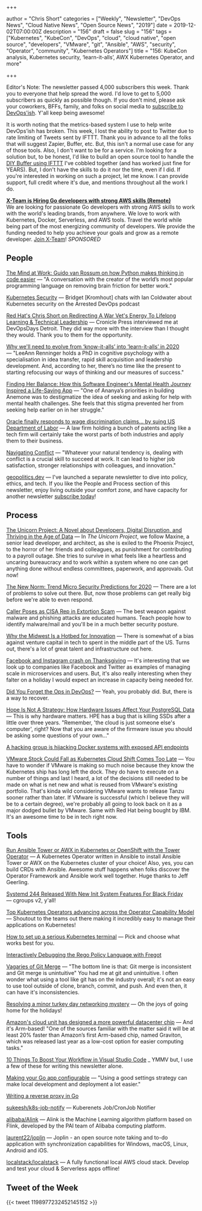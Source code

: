 +++

author = "Chris Short"
categories = ["Weekly", "Newsletter", "DevOps News", "Cloud Native News", "Open Source News", "2019"]
date = 2019-12-02T07:00:00Z
description = "156"
draft = false
slug = "156"
tags = ["Kubernetes", "KubeCon", "DevOps", "cloud", "cloud native", "open source", "developers", "VMware", "git", "Ansible", "AWS", "security", "Operator", "community", "Kubernetes Operators"]
title = "156: KubeCon analysis, Kubernetes security, ‘learn-it-alls’, AWX Kubernetes Operator, and more"

+++

Editor's Note: The newsletter passed 4,000 subscribers this week. Thank you to everyone that help spread the word. I'd love to get to 5,000 subscribers as quickly as possible though. If you don't mind, please ask your coworkers, BFFs, family, and folks on social media to [subscribe to DevOps'ish](https://devopsish.com/subscribe/). Y'all keep being awesome!

It is worth noting that the metrics-based system I use to help write DevOps’ish has broken. This week, I lost the ability to post to Twitter due to rate limiting of Tweets sent by IFTTT. Thank you in advance to all the folks that will suggest Zapier, Buffer, etc. But, this isn't a normal use case for any of those tools. Also, I don't want to be for a service. I'm looking for a solution but, to be honest, I'd like to build an open source tool to handle the [DIY Buffer using IFTTT](https://chrisshort.net/drawings/diy-buffer-using-ifttt/) I've cobbled together (and has worked just fine for YEARS). But, I don't have the skills to do it nor the time, even if I did. If you're interested in working on such a project, let me know. I can provide support, full credit where it's due, and mentions throughout all the work I do.

[**X-Team is Hiring Go developers with strong AWS skills (Remote)**](https://x-team.com/remote-go-developer-jobs/?utm_source=devopsish&utm_medium=email-ad)  
We are looking for passionate Go developers with strong AWS skills to work with the world's leading brands, from anywhere. We love to work with Kubernetes, Docker, Serverless, and AWS tools. Travel the world while being part of the most energizing community of developers. We provide the funding needed to help you achieve your goals and grow as a remote developer. [Join X-Team](https://x-team.com/remote-go-developer-jobs/?utm_source=devopsish&utm_medium=email-ad)! *SPONSORED*

## People

[The Mind at Work: Guido van Rossum on how Python makes thinking in code easier](https://blog.dropbox.com/topics/work-culture/-the-mind-at-work--guido-van-rossum-on-how-python-makes-thinking) — "A conversation with the creator of the world’s most popular programming language on removing brain friction for better work."

[Kubernetes Security](https://www.arresteddevops.com/kubernetes-security/) — Bridget [Kromhout] chats with Ian Coldwater about Kubernetes security on the Arrested DevOps podcast

[Red Hat's Chris Short on Redirecting A War Vet's Energy To Lifelong Learning & Technical Leadership](https://cronicle.press/2019/11/29/redhats-chris-short-on-redirecting-a-war-vets-energy-to-lifelong-learning-technical-leadership/) — Cronicle Press interviewed me at DevOpsDays Detroit. They did way more with the interview than I thought they would. Thank you to them for the opportunity.

[Why we'll need to evolve from ‘know-it-alls’ into ‘learn-it-alls’ in 2020](https://www.siliconrepublic.com/careers/leann-renninger-workplaces-2020) — "LeeAnn Renninger holds a PhD in cognitive psychology with a specialisation in idea transfer, rapid skill acquisition and leadership development. And, according to her, there’s no time like the present to starting refocusing our ways of thinking and our measures of success."

[Finding Her Balance: How this Software Engineer's Mental Health Journey Inspired a Life-Saving App](https://peopleofcolorintech.com/career-growth/finding-her-balance-how-this-software-engineers-mental-health-journey-inspired-a-life-saving-app/) — "One of Ananya’s priorities in building Anemone was to destigmatize the idea of seeking and asking for help with mental health challenges. She feels that this stigma prevented her from seeking help earlier on in her struggle."

[Oracle finally responds to wage discrimination claims... by suing US Department of Labor](https://www.theregister.co.uk/2019/11/27/oracle_wage_discrimination/) — A law firm holding a bunch of patents acting like a tech firm will certainly take the worst parts of both industries and apply them to their business.

[Navigating Conflict](https://hbr.org/podcast/2019/11/navigating-conflict) — "Whatever your natural tendency is, dealing with conflict is a crucial skill to succeed at work. It can lead to higher job satisfaction, stronger relationships with colleagues, and innovation."

[geopolitics.dev](https://geopolitics.dev/) — I've launched a separate newsletter to dive into policy, ethics, and tech. If you like the People and Process section of this newsletter, enjoy living outside your comfort zone, and have capacity for another newsletter [subscribe today](https://geopolitics.dev/subscribe/)!

## Process

[The Unicorn Project: A Novel about Developers, Digital Disruption, and Thriving in the Age of Data](https://amzn.to/2XqekFl) — In *The Unicorn Project*, we follow Maxine, a senior lead developer, and architect, as she is exiled to the Phoenix Project, to the horror of her friends and colleagues, as punishment for contributing to a payroll outage. She tries to survive in what feels like a heartless and uncaring bureaucracy and to work within a system where no one can get anything done without endless committees, paperwork, and approvals. Out now!

[The New Norm: Trend Micro Security Predictions for 2020](https://www.trendmicro.com/vinfo/us/security/research-and-analysis/predictions/2020) — There are a lot of problems to solve out there. But, now those problems can get really big before we're able to even respond.

[Caller Poses as CISA Rep in Extortion Scam](https://www.us-cert.gov/ncas/current-activity/2019/11/29/caller-poses-cisa-rep-extortion-scam) — The best weapon against malware and phishing attacks are educated humans. Teach people how to identify malware/mail and you'll be in a much better security posture.

[Why the Midwest Is a Hotbed for Innovation](https://fortune.com/2019/11/15/chris-olsen-drive-capital/) — There is somewhat of a bias against venture capital in tech to spent in the middle part of the US. Turns out, there's a lot of great talent and infrastructure out here.

[Facebook and Instagram crash on Thanksgiving](https://www.theguardian.com/technology/2019/nov/28/facebook-instagram-crash-thanksgiving) — It's interesting that we look up to companies like Facebook and Twitter as examples of managing scale in microservices and users. But, it's also really interesting when they falter on a holiday I would expect an increase in capacity being needed for.

[Did You Forget the Ops in DevOps?](https://www.infoq.com/articles/did-you-forget-ops-in-devops/) — Yeah, you probably did. But, there is a way to recover.

[Hope Is Not A Strategy: How Hardware Issues Affect Your PostgreSQL Data](https://info.crunchydata.com/blog/hope-is-not-a-strategy-the-hpe-ssd-issues-and-protecting-your-postgresql-data) — This is why hardware matters. HPE has a bug that is killing SSDs after a little over three years. "Remember, 'the cloud is just someone else's computer', right? Now that you are aware of the firmware issue you should be asking some questions of your own..."

[A hacking group is hijacking Docker systems with exposed API endpoints](https://www.zdnet.com/article/a-hacking-group-is-hijacking-docker-systems-with-exposed-api-endpoints/)

[VMware Stock Could Fall as Kubernetes Cloud Shift Comes Too Late](https://www.barrons.com/articles/vmware-stock-cloud-containers-kubernetes-51574459195) — You have to wonder if VMware is making so much noise because they know the Kubernetes ship has long left the dock. They do have to execute on a number of things and last I heard, a lot of the decisions still needed to be made on what is net new and what is reused from VMware's existing portfolio. That's kinda wild considering VMware wants to release Tanzu sooner rather than later. If VMware is successful (which I believe they will be to a certain degree), we're probably all going to look back on it as a major dodged bullet by VMware. Same with Red Hat being bought by IBM. It's an awesome time to be in tech right now.

## Tools

[Run Ansible Tower or AWX in Kubernetes or OpenShift with the Tower Operator](https://www.jeffgeerling.com/blog/2019/run-ansible-tower-or-awx-kubernetes-or-openshift-tower-operator) — A Kubernetes Operator written in Ansible to install Ansible Tower or AWX on the Kubernetes cluster of your choice! Also, yes, you can build CRDs with Ansible. Awesome stuff happens when folks discover the Operator Framework and Ansible work well together. Huge thanks to Jeff Geerling.

[Systemd 244 Released With New Init System Features For Black Friday](https://www.phoronix.com/scan.php?page=news_item&px=systemd-244-released) — cgroups v2, y'all!

[Top Kubernetes Operators advancing across the Operator Capability Model](https://blog.openshift.com/top-kubernetes-operators-advancing-across-the-operator-capability-model/) — Shoutout to the teams out there making it incredibly easy to manage their applications on Kubernetes!

[How to set up a serious Kubernetes terminal](https://medium.com/free-code-camp/how-to-set-up-a-serious-kubernetes-terminal-dd07cab51cd4) — Pick and choose what works best for you.

[Interactively Debugging the Rego Policy Language with Fregot](https://www.fugue.co/blog/interactively-debugging-the-rego-policy-language-with-fregot)

[Vagaries of Git Merge](http://tycon.github.io/git-inconsistencies.html) — "The bottom line is that: Git merge is inconsistent and Git merge is unintuitive" You had me at git and unintuitive. I often wonder what using a tool like git has on the industry overall; it's not an easy to use tool outside of clone, branch, commit, and push. And even then, it can have it's inconsistencies.

[Resolving a minor turkey day networking mystery](https://rachelbythebay.com/w/2019/11/28/sb8200/) — Oh the joys of going home for the holidays!

[Amazon's cloud unit has designed a more powerful datacenter chip](https://venturebeat.com/2019/11/28/amazons-cloud-unit-has-designed-a-more-powerful-datacenter-chip/) — And it's Arm-based! "One of the sources familiar with the matter said it will be at least 20% faster than Amazon’s first Arm-based chip, named Graviton, which was released last year as a low-cost option for easier computing tasks."

[10 Things To Boost Your Workflow in Visual Studio Code](https://medium.com/better-programming/10-things-to-boost-your-workflow-in-visual-studio-code-1a64d20cc6e4) _ YMMV but, I use a few of these for writing this newsletter alone.

[Making your Go app configurable](https://travix.io/making-your-go-app-configurable-bb5e5f4a9df9) — "Using a good settings strategy can make local development and deployment a lot easier."

[Writing a reverse proxy in Go](https://developer20.com/writing-proxy-in-go/)

[sukeesh/k8s-job-notify](https://github.com/sukeesh/k8s-job-notify) — Kuberenets Job/CronJob Notifier

[alibaba/Alink](https://github.com/alibaba/Alink) — Alink is the Machine Learning algorithm platform based on Flink, developed by the PAI team of Alibaba computing platform.

[laurent22/joplin](https://github.com/laurent22/joplin) — Joplin - an open source note taking and to-do application with synchronization capabilities for Windows, macOS, Linux, Android and iOS.

[localstack/localstack](https://github.com/localstack/localstack) — A fully functional local AWS cloud stack. Develop and test your cloud & Serverless apps offline!

## Tweet of the Week

{{< tweet 1198977232452145152 >}}

